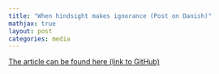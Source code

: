 ```yaml
---
title: "When hindsight makes ignorance (Post on Danish)"
mathjax: true
layout: post
categories: media
---
```


[The article can be found here (link to GitHub)](/assets/pdfs/hindsight.pdf)
